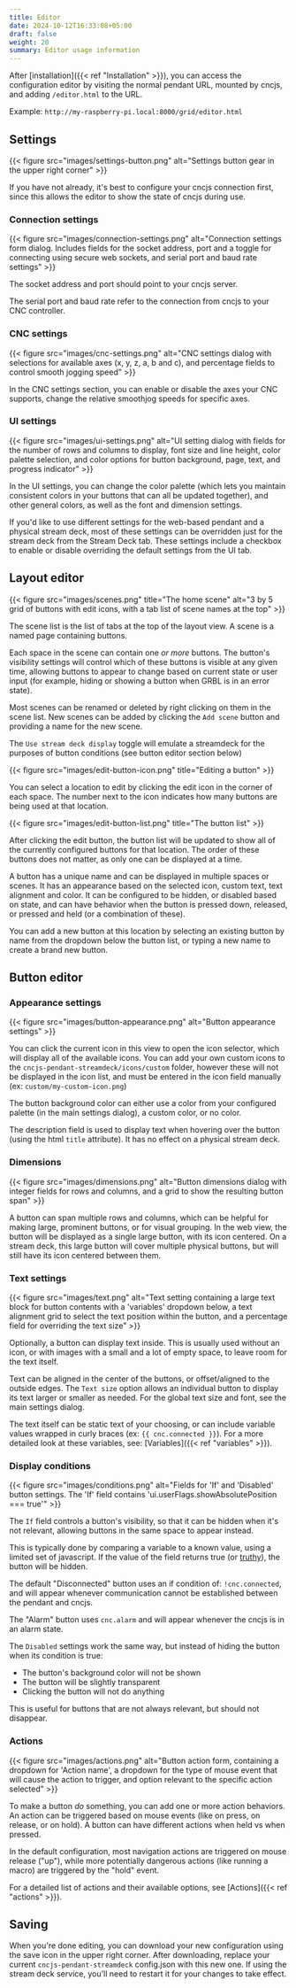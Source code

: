 ```yaml
---
title: Editor
date: 2024-10-12T16:33:08+05:00
draft: false
weight: 20
summary: Editor usage information
---
```


After [installation]({{< ref "Installation" >}}), you can access the configuration editor by visiting the normal pendant URL, mounted by cncjs, and adding `/editor.html` to the URL.

Example: `http://my-raspberry-pi.local:8000/grid/editor.html`

## Settings

{{< figure src="images/settings-button.png" alt="Settings button gear in the upper right corner" >}}

If you have not already, it's best to configure your cncjs connection first, since this allows
the editor to show the state of cncjs during use.

### Connection settings

{{< figure src="images/connection-settings.png" alt="Connection settings form dialog. Includes fields for the socket address, port and a toggle for connecting using secure web sockets, and serial port and baud rate settings" >}}

The socket address and port should point to your cncjs server.

The serial port and baud rate refer to the connection from cncjs to your CNC controller.

### CNC settings

{{< figure src="images/cnc-settings.png" alt="CNC settings dialog with selections for available axes (x, y, z, a, b and c), and percentage fields to control smooth jogging speed" >}}

In the CNC settings section, you can enable or disable the axes your CNC supports,
change the relative smoothjog speeds for specific axes.

### UI settings

{{< figure src="images/ui-settings.png" alt="UI setting dialog with fields for the number of rows and columns to display, font size and line height, color palette selection, and color options for button background, page, text, and progress indicator" >}}

In the UI settings, you can change the color palette (which lets you maintain consistent colors in your buttons that can all be updated together), and other general colors, as well as the font and dimension settings.

If you'd like to use different settings for the web-based pendant and a physical stream deck, most of these settings can be overridden just for the stream deck from the Stream Deck tab. These settings include a checkbox to enable or disable overriding the default settings from the UI tab.

## Layout editor

{{< figure src="images/scenes.png" title="The home scene" alt="3 by 5 grid of buttons with edit icons, with a tab list of scene names at the top" >}}

The scene list is the list of tabs at the top of the layout view. A scene is a named page containing buttons.

Each space in the scene can contain one _or more_ buttons. The button's visibility settings will control which of these buttons is visible at any given time, allowing buttons to appear to change based on current state or user input (for example, hiding or showing a button when GRBL is in an error state).

Most scenes can be renamed or deleted by right clicking on them in the scene list. New scenes can be added by clicking the `Add scene` button and providing a name for the new scene.

The `Use stream deck display` toggle will emulate a streamdeck for the purposes of button conditions (see button editor section below)

{{< figure src="images/edit-button-icon.png" title="Editing a button" >}}

You can select a location to edit by clicking the edit icon in the corner of each space. The number next to the icon indicates how many buttons are being used at that location.

{{< figure src="images/edit-button-list.png" title="The button list" >}}

After clicking the edit button, the button list will be updated to show all of the currently configured buttons for that location. The order of these buttons does not matter, as only one can be displayed at a time.

A button has a unique name and can be displayed in multiple spaces or scenes. It has an appearance based on the selected icon, custom text, text alignment and color. It can be configured to be hidden, or disabled based on state, and can have behavior when the button is pressed down, released, or pressed and held (or a combination of these).

You can add a new button at this location by selecting an existing button by name from the dropdown below the button list, or typing a new name to create a brand new button.

## Button editor

### Appearance settings
{{< figure src="images/button-appearance.png" alt="Button appearance settings" >}}

You can click the current icon in this view to open the icon selector, which will display all of the available icons. You can add your own custom icons to the `cncjs-pendant-streamdeck/icons/custom` folder, however these will not be displayed in the icon list, and must be entered in the icon field manually (ex: `custom/my-custom-icon.png`)

The button background color can either use a color from your configured palette (in the main settings dialog), a custom color, or no color.

The description field is used to display text when hovering over the button (using the html `title` attribute). It has no effect on a physical stream deck.

### Dimensions
{{< figure src="images/dimensions.png" alt="Button dimensions dialog with integer fields for rows and columns, and a grid to show the resulting button span" >}}

A button can span multiple rows and columns, which can be helpful for making large, prominent buttons, or for
visual grouping. In the web view, the button will be displayed as a single large button, with its icon centered. On a stream deck, this large button will cover multiple physical buttons, but will still have its icon centered between them.

### Text settings

{{< figure src="images/text.png" alt="Text setting containing a large text block for button contents with a 'variables' dropdown below, a text alignment grid to select the text position within the button, and a percentage field for overriding the text size" >}}

Optionally, a button can display text inside. This is usually used without an icon, or with images with a small and a lot of empty space, to leave room for the text itself.

Text can be aligned in the center of the buttons, or offset/aligned to the outside edges. The `Text size` option allows an individual button to display its text larger or smaller as needed. For the global text size and font, see the main settings dialog.

The text itself can be static text of your choosing, or can include variable values wrapped in curly braces (ex: `{{ cnc.connected }}`). For a more detailed look at these variables, see: [Variables]({{< ref "variables" >}}).

### Display conditions

{{< figure src="images/conditions.png" alt="Fields for 'If' and 'Disabled' button settings. The 'If' field contains 'ui.userFlags.showAbsolutePosition === true'" >}}

The `If` field controls a button's visibility, so that it can be hidden when it's not relevant, allowing
buttons in the same space to appear instead.

This is typically done by comparing a variable to a known value, using a limited set of javascript. If the value of the field returns true (or [truthy](https://developer.mozilla.org/en-US/docs/Glossary/Truthy)), the button will be hidden.

The default "Disconnected" button uses an if condition of: `!cnc.connected`, and will appear whenever communication cannot be established between the pendant and cncjs.

The "Alarm" button uses `cnc.alarm` and will appear whenever the cncjs is in an alarm state.

The `Disabled` settings work the same way, but instead of hiding the button when its condition is true:

* The button's background color will not be shown
* The button will be slightly transparent
* Clicking the button will not do anything

This is useful for buttons that are not always relevant, but should not disappear.

### Actions 

{{< figure src="images/actions.png" alt="Button action form, containing a dropdown for 'Action name', a dropdown for the type of mouse event that will cause the action to trigger, and option relevant to the specific action selected" >}}

To make a button _do_ something, you can add one or more action behaviors. An action can be triggered based on mouse events (like on press, on release, or on hold). A button can have different actions when held vs when pressed.

In the default configuration, most navigation actions are triggered on mouse release ("up"), while more potentially dangerous actions (like running a macro) are triggered by the "hold" event.

For a detailed list of actions and their available options, see [Actions]({{< ref "actions" >}}).

## Saving

When you're done editing, you can download your new configuration using the save icon in the upper right corner. After downloading,
replace your current `cncjs-pendant-streamdeck` config.json with this new one. If using the stream deck service,
you'll need to restart it for your changes to take effect.
